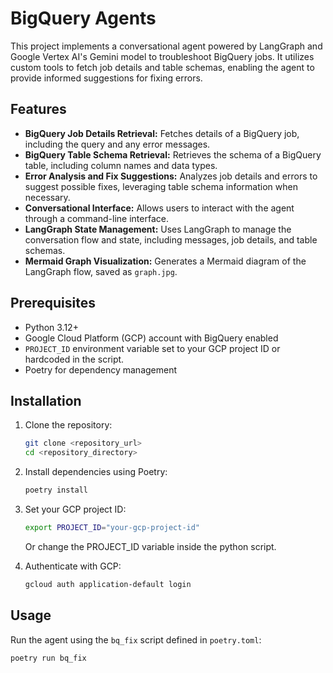 # BigQuery Agents

This project implements a conversational agent powered by LangGraph and Google Vertex AI's Gemini model to troubleshoot BigQuery jobs. It utilizes custom tools to fetch job details and table schemas, enabling the agent to provide informed suggestions for fixing errors.

## Features

-   **BigQuery Job Details Retrieval:** Fetches details of a BigQuery job, including the query and any error messages.
-   **BigQuery Table Schema Retrieval:** Retrieves the schema of a BigQuery table, including column names and data types.
-   **Error Analysis and Fix Suggestions:** Analyzes job details and errors to suggest possible fixes, leveraging table schema information when necessary.
-   **Conversational Interface:** Allows users to interact with the agent through a command-line interface.
-   **LangGraph State Management:** Uses LangGraph to manage the conversation flow and state, including messages, job details, and table schemas.
-   **Mermaid Graph Visualization:** Generates a Mermaid diagram of the LangGraph flow, saved as `graph.jpg`.

## Prerequisites

-   Python 3.12+
-   Google Cloud Platform (GCP) account with BigQuery enabled
-   `PROJECT_ID` environment variable set to your GCP project ID or hardcoded in the script.
-   Poetry for dependency management

## Installation

1.  Clone the repository:

    ```bash
    git clone <repository_url>
    cd <repository_directory>
    ```

2.  Install dependencies using Poetry:

    ```bash
    poetry install
    ```

3.  Set your GCP project ID:

    ```bash
    export PROJECT_ID="your-gcp-project-id"
    ```
    Or change the PROJECT_ID variable inside the python script.

4.  Authenticate with GCP:

    ```bash
    gcloud auth application-default login
    ```

## Usage

Run the agent using the `bq_fix` script defined in `poetry.toml`:

```bash
poetry run bq_fix